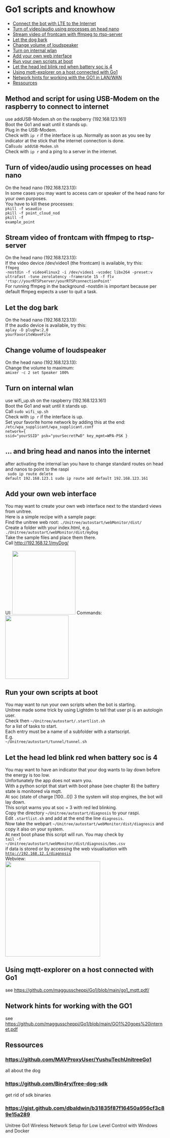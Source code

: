 # Go1 scripts and knowhow

* [Connect the bot with LTE to the Internet](#method-and-script-for-using-usb-modem-on-the-raspberry-to-connect-to-internet)
* [Turn of video/audio using processes on head nano](#turn-of-videoaudio-using-processes-on-head-nano)
* [Stream video of frontcam with ffmpeg to rtsp-server](#stream-video-of-frontcam-with-ffmpeg-to-rtsp-server)
* [Let the dog bark](#let-the-dog-bark)
* [Change volume of loudspeaker](#change-volume-of-loudspeaker)
* [Turn on internal wlan](#turn-on-internal-wlan)
* [Add your own web interface](#add-your-own-web-interface)
* [Run your own scripts at boot](#run-your-own-scripts-at-boot)
* [Let the head led blink red when battery soc is 4](#let-the-head-led-blink-red-when-battery-soc-is-4)
* [Using mqtt-explorer on a host connected with Go1](#using-mqtt-explorer-on-a-host-connected-with-go1)
* [Network hints for working with the GO1 in LAN/WAN](#network-hints-for-working-with-the-go1)
* [Ressources](#ressources)

## Method and script for using USB-Modem on the raspberry to connect to internet
use addUSB-Modem.sh on the raspberry (192.168.123.161)<br>
Boot the Go1 and wait until it stands up.<br>
Plug in the USB-Modem.<br>
Check with <code>ip r</code> if the interface is up. Normally as soon as you see by indicator at the stick that the internet connection is done.<br>
Call<code>sudo addUSB-Modem.sh</code><br>
Check with <code>ip r</code> and a ping to a server in the internet.<br>


## Turn of video/audio using processes on head nano
On the head nano (192.168.123.13):<br>
In some cases you may want to access cam or speaker of the head nano for your own purposes.<br>
You have to kill these processes: <br>
<code>pkill -f wsaudio</code><br>
<code>pkill -f point_cloud_nod</code><br>
<code>pkill -f example_point</code><br>

## Stream video of frontcam with ffmpeg to rtsp-server
On the head nano (192.168.123.13):<br>
If the video device /dev/video1 (the frontcam) is available, try this:<br>
<code>ffmpeg -nostdin -f video4linux2 -i /dev/video1 -vcodec libx264 -preset:v ultrafast -tune zerolatency -framerate 15 -f flv 'rtsp://yourRTSPserver/yourRTSPconnectionPoint'
</code><br>
For running ffmpeg in the background -nostdin is important because per default ffmpeg expects a user to quit a task.

## Let the dog bark
On the head nano (192.168.123.13):<br>
If the audio device is available, try this:<br>
<code>aplay -D plughw:2,0 yourFavoriteWaveFile</code><br>

## Change volume of loudspeaker
On the head nano (192.168.123.13):<br>
Change the volume to maximum:<br>
<code>amixer -c 2  set Speaker 100%</code>

## Turn on internal wlan
use wifi_up.sh on the raspberry (192.168.123.161)<br>
Boot the Go1 and wait until it stands up.<br>
Call <code>sudo wifi_up.sh</code><br>
Check with <code>ip r</code> if the interface is up.<br>
Set your favorite home network by adding this at the end:<br>
<code>/etc/wpa_supplicant/wpa_supplicant.conf</code><br>
<code>network={
        ssid="yourSSID"
        psk="yourSecretPwD"
        key_mgmt=WPA-PSK
}</code>

## ... and bring head and nanos into the internet
after activating the internal lan you have to change standard routes on head and nanos to point to the raspi<br>
<code>
sudo ip route delete default 192.168.123.1
sudo ip route add default 192.168.123.161
</code>

## Add your own web interface
You may want to create your own web interface next to the standard views from unitree.<br>
Here is a simple recipe with a sample page:<br>
Find the unitree web root: <code>./Unitree/autostart/webMonitor/dist/</code><br>
Create a folder with your index.html, e.g. <code>./Unitree/autostart/webMonitor/dist/myDog</code><br>
Take the sample files and place them there.<br>
Call http://192.168.12.1/myDog/<br><br>
UI: <img src="https://github.com/maggusscheppi/Go1/blob/main/myDog_ScreenShot.jpg" width=200px;/> Commands: <img src="https://github.com/maggusscheppi/Go1/blob/main/myDog_ScreenShot_Commands.jpg" width=200px;/>

## Run your own scripts at boot
You may want to run your own scripts when the bot is starting.<br>
Unitree made some trick by using Lightdm to tell that user pi is an autologin user.<br>
Check then <code>\~/Unitree/autostart/.startlist.sh</code><br>
for a list of tasks to start.<br>
Each entry must be a name of a subfolder with a startscript.<br>
E.g.<br>
<code>~/Unitree/autostart/tunnel/tunnel.sh</code><br>

## Let the head led blink red when battery soc is 4
You may want to have an indicator that your dog wants to lay down before the energy is too low.<br>
Unfortunately the app does not warn you.<br>
With a python script that start with boot phase (see chapter 8) the battery state is monitored via mqtt.<br>
At soc (state of charge [100...0]) 3 the system will stop engines, the bot will lay down.<br>
This script warns you at soc = 3 with red led blinking.<br>
Copy the directory <code>\~/Unitree/autostart/diagnosis</code> to your raspi.<br>
Edit <code>.startlist.sh</code> and add at the end the line <code>diagnosis</code>.<br>
Now take the webpart <code>\~/Unitree/autostart/webMonitor/dist/diagnosis</code> and copy it also on your system.<br>
At next boot phase this script will run. You may check by <br>
<code>tail -f ~/Unitree/autostart/webMonitor/dist/diagnosis/bms.csv</code><br>
if data is stored or by accessing the web visualisation with <code>http://192.168.12.1/diagnosis</code><br>
Webview:<br>
<img src="https://github.com/maggusscheppi/Go1/blob/main/bms_view.jpg" width=300px;/>

## Using mqtt-explorer on a host connected with Go1
see <https://github.com/maggusscheppi/Go1/blob/main/go1_mqtt.pdf/>

## Network hints for working with the GO1
see <https://github.com/maggusscheppi/Go1/blob/main/GO1%20goes%20internet.pdf>

## Ressources
### https://github.com/MAVProxyUser/YushuTechUnitreeGo1
all about the dog

### https://github.com/Bin4ry/free-dog-sdk
get rid of sdk binaries

### https://gist.github.com/dbaldwin/b31835f87f16450a956cf3c89e15a289
Unitree Go1 Wireless Network Setup for Low Level Control with Windows and Docker




